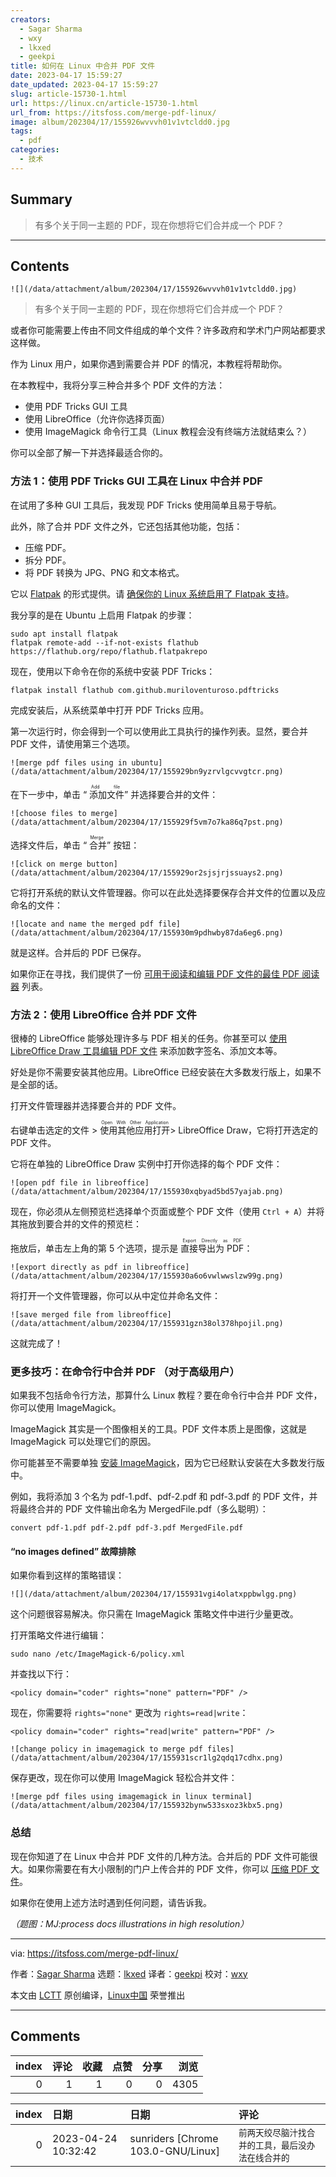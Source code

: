 ```yaml
---
creators:
  - Sagar Sharma
  - wxy
  - lkxed
  - geekpi
title: 如何在 Linux 中合并 PDF 文件
date: 2023-04-17 15:59:27
date_updated: 2023-04-17 15:59:27
slug: article-15730-1.html
url: https://linux.cn/article-15730-1.html
url_from: https://itsfoss.com/merge-pdf-linux/
image: album/202304/17/155926wvvvh01v1vtcldd0.jpg
tags:
  - pdf
categories:
  - 技术
---
```


## Summary

> 有多个关于同一主题的 PDF，现在你想将它们合并成一个 PDF？

***

<!-- more -->

## Contents

`![](/data/attachment/album/202304/17/155926wvvvh01v1vtcldd0.jpg)`

> 
> 有多个关于同一主题的 PDF，现在你想将它们合并成一个 PDF？
> 
> 
> 

或者你可能需要上传由不同文件组成的单个文件？许多政府和学术门户网站都要求这样做。

作为 Linux 用户，如果你遇到需要合并 PDF 的情况，本教程将帮助你。

在本教程中，我将分享三种合并多个 PDF 文件的方法：

* 使用 PDF Tricks GUI 工具
* 使用 LibreOffice（允许你选择页面）
* 使用 ImageMagick 命令行工具（Linux 教程会没有终端方法就结束么？）

你可以全部了解一下并选择最适合你的。

### 方法 1：使用 PDF Tricks GUI 工具在 Linux 中合并 PDF

在试用了多种 GUI 工具后，我发现 PDF Tricks 使用简单且易于导航。

此外，除了合并 PDF 文件之外，它还包括其他功能，包括：

* 压缩 PDF。
* 拆分 PDF。
* 将 PDF 转换为 JPG、PNG 和文本格式。

它以 [Flatpak](https://itsfoss.com/what-is-flatpak/) 的形式提供。请 [确保你的 Linux 系统启用了 Flatpak 支持](https://itsfoss.com/flatpak-guide/)。

我分享的是在 Ubuntu 上启用 Flatpak 的步骤：

```shell
sudo apt install flatpak
flatpak remote-add --if-not-exists flathub https://flathub.org/repo/flathub.flatpakrepo
```

现在，使用以下命令在你的系统中安装 PDF Tricks：

```shell
flatpak install flathub com.github.muriloventuroso.pdftricks
```

完成安装后，从系统菜单中打开 PDF Tricks 应用。

第一次运行时，你会得到一个可以使用此工具执行的操作列表。显然，要合并 PDF 文件，请使用第三个选项。

`![merge pdf files using in ubuntu](/data/attachment/album/202304/17/155929bn9yzrvlgcvvgtcr.png)`

在下一步中，单击 “<ruby> 添加文件 <rt>  Add file </rt></ruby>” 并选择要合并的文件：

`![choose files to merge](/data/attachment/album/202304/17/155929f5vm7o7ka86q7pst.png)`

选择文件后，单击 “<ruby> 合并 <rt>  Merge </rt></ruby>” 按钮：

`![click on merge button](/data/attachment/album/202304/17/155929or2sjsjrjssuays2.png)`

它将打开系统的默认文件管理器。你可以在此处选择要保存合并文件的位置以及应命名的文件：

`![locate and name the merged pdf file](/data/attachment/album/202304/17/155930m9pdhwby87da6eg6.png)`

就是这样。合并后的 PDF 已保存。

如果你正在寻找，我们提供了一份 [可用于阅读和编辑 PDF 文件的最佳 PDF 阅读器](https://itsfoss.com/pdf-editors-linux/) 列表。

### 方法 2：使用 LibreOffice 合并 PDF 文件

很棒的 LibreOffice 能够处理许多与 PDF 相关的任务。你甚至可以 [使用 LibreOffice Draw 工具编辑 PDF 文件](https://itsfoss.com/edit-pdf-files-ubuntu-linux/) 来添加数字签名、添加文本等。

好处是你不需要安装其他应用。LibreOffice 已经安装在大多数发行版上，如果不是全部的话。

打开文件管理器并选择要合并的 PDF 文件。

右键单击选定的文件 > <ruby> 使用其他应用打开 <rt>  Open With Other Application </rt></ruby> > LibreOffice Draw，它将打开选定的 PDF 文件。

它将在单独的 LibreOffice Draw 实例中打开你选择的每个 PDF 文件：

`![open pdf file in libreoffice](/data/attachment/album/202304/17/155930xqbyad5bd57yajab.png)`

现在，你必须从左侧预览栏选择单个页面或整个 PDF 文件（使用 `Ctrl + A`）并将其拖放到要合并的文件的预览栏：

拖放后，单击左上角的第 5 个选项，提示是 <ruby> 直接导出为 PDF <rt>  Export Directly as PDF </rt></ruby>：

`![export directly as pdf in libreoffice](/data/attachment/album/202304/17/155930a6o6vwlwwslzw99g.png)`

将打开一个文件管理器，你可以从中定位并命名文件：

`![save merged file from libreoffice](/data/attachment/album/202304/17/155931gzn38ol378hpojil.png)`

这就完成了！

### 更多技巧：在命令行中合并 PDF （对于高级用户）

如果我不包括命令行方法，那算什么 Linux 教程？要在命令行中合并 PDF 文件，你可以使用 ImageMagick。

ImageMagick 其实是一个图像相关的工具。PDF 文件本质上是图像，这就是 ImageMagick 可以处理它们的原因。

你可能甚至不需要单独 [安装 ImageMagick](https://itsfoss.com/install-imagemagick-ubuntu/)，因为它已经默认安装在大多数发行版中。

例如，我将添加 3 个名为 pdf-1.pdf、pdf-2.pdf 和 pdf-3.pdf 的 PDF 文件，并将最终合并的 PDF 文件输出命名为 MergedFile.pdf（多么聪明）：

```shell
convert pdf-1.pdf pdf-2.pdf pdf-3.pdf MergedFile.pdf
```

#### “no images defined” 故障排除

如果你看到这样的策略错误：

`![](/data/attachment/album/202304/17/155931vgi4olatxppbwlgg.png)`

这个问题很容易解决。你只需在 ImageMagick 策略文件中进行少量更改。

打开策略文件进行编辑：

```shell
sudo nano /etc/ImageMagick-6/policy.xml
```

并查找以下行：

```shell
<policy domain="coder" rights="none" pattern="PDF" />
```

现在，你需要将 `rights="none"` 更改为 `rights=read|write`：

```shell
<policy domain="coder" rights="read|write" pattern="PDF" />
```

`![change policy in imagemagick to merge pdf files](/data/attachment/album/202304/17/155931scr1lg2qdq17cdhx.png)`

保存更改，现在你可以使用 ImageMagick 轻松合并文件：

`![merge pdf files using imagemagick in linux terminal](/data/attachment/album/202304/17/155932bynw533sxoz3kbx5.png)`

### 总结

现在你知道了在 Linux 中合并 PDF 文件的几种方法。合并后的 PDF 文件可能很大。如果你需要在有大小限制的门户上传合并的 PDF 文件，你可以 [压缩 PDF 文件](https://itsfoss.com/compress-pdf-linux/)。

如果你在使用上述方法时遇到任何问题，请告诉我。

*（题图：MJ:process docs illustrations in high resolution）*

---

via: <https://itsfoss.com/merge-pdf-linux/>

作者：[Sagar Sharma](https://itsfoss.com/author/sagar/) 选题：[lkxed](https://github.com/lkxed) 译者：[geekpi](https://github.com/geekpi) 校对：[wxy](https://github.com/wxy)

本文由 [LCTT](https://github.com/LCTT/TranslateProject) 原创编译，[Linux中国](https://linux.cn/) 荣誉推出

***

## Comments


|   index |   评论 |   收藏 |   点赞 |   分享 |   浏览 |
|--------:|-------:|-------:|-------:|-------:|-------:|
|       0 |      1 |      1 |      0 |      0 |   4305 |

|   index | 日期                | 日期                               | 评论                                               |
|--------:|:--------------------|:-----------------------------------|:---------------------------------------------------|
|       0 | 2023-04-24 10:32:42 | sunriders [Chrome 103.0-GNU/Linux] | `前两天绞尽脑汁找合并的工具，最后没办法在线合并的` |
